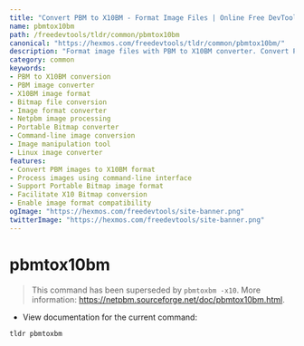 ```yaml
---
title: "Convert PBM to X10BM - Format Image Files | Online Free DevTools by Hexmos"
name: pbmtox10bm
path: /freedevtools/tldr/common/pbmtox10bm
canonical: "https://hexmos.com/freedevtools/tldr/common/pbmtox10bm/"
description: "Format image files with PBM to X10BM converter. Convert Portable Bitmap images to X10 Bitmap format for compatibility. Free online tool, no registration required."
category: common
keywords:
- PBM to X10BM conversion
- PBM image converter
- X10BM image format
- Bitmap file conversion
- Image format converter
- Netpbm image processing
- Portable Bitmap converter
- Command-line image conversion
- Image manipulation tool
- Linux image converter
features:
- Convert PBM images to X10BM format
- Process images using command-line interface
- Support Portable Bitmap image format
- Facilitate X10 Bitmap conversion
- Enable image format compatibility
ogImage: "https://hexmos.com/freedevtools/site-banner.png"
twitterImage: "https://hexmos.com/freedevtools/site-banner.png"
---
```


# pbmtox10bm

> This command has been superseded by `pbmtoxbm -x10`.
> More information: <https://netpbm.sourceforge.net/doc/pbmtox10bm.html>.

- View documentation for the current command:

`tldr pbmtoxbm`
